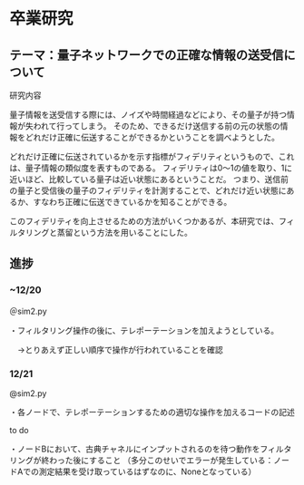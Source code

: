 # 卒業研究
## テーマ：量子ネットワークでの正確な情報の送受信について
研究内容

量子情報を送受信する際には、ノイズや時間経過などにより、その量子が持つ情報が失われて行ってしまう。
そのため、できるだけ送信する前の元の状態の情報をどれだけ正確に伝送することができるかということを調べようとした。

どれだけ正確に伝送されているかを示す指標がフィデリティというもので、これは、量子情報の類似度を表すものである。
フィデリティは0～1の値を取り、1に近いほど、比較している量子は近い状態にあるということだ。
つまり、送信前の量子と受信後の量子のフィデリティを計測することで、どれだけ近い状態にあるか、すなわち正確に伝送できているかを知ることができる。

このフィデリティを向上させるための方法がいくつかあるが、本研究では、フィルタリングと蒸留という方法を用いることにした。

## 進捗
### ~12/20

＠sim2.py

・フィルタリング操作の後に、テレポーテーションを加えようとしている。

　->とりあえず正しい順序で操作が行われていることを確認

### 12/21
 
@sim2.py

・各ノードで、テレポーテーションするための適切な操作を加えるコードの記述

to do

・ノードBにおいて、古典チャネルにインプットされるのを待つ動作をフィルタリングが終わった後にすること
  （多分このせいでエラーが発生している：ノードAでの測定結果を受け取っているはずなのに、Noneとなっている）
